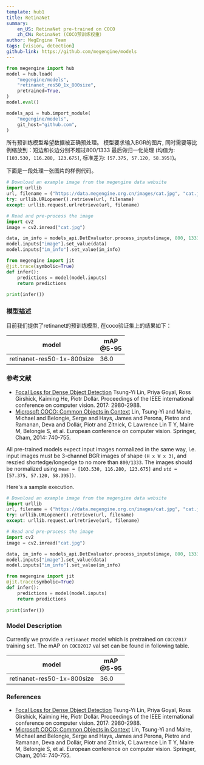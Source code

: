 ```yaml
---
template: hub1
title: RetinaNet
summary:
    en_US: RetinaNet pre-trained on COCO
    zh_CN: RetinaNet (COCO预训练权重）
author: MegEngine Team
tags: [vision, detection]
github-link: https://github.com/megengine/models
---
```


```python
from megengine import hub
model = hub.load(
    "megengine/models",
    "retinanet_res50_1x_800size",
    pretrained=True,
)
model.eval()

models_api = hub.import_module(
    "megengine/models",
    git_host="github.com",
)
```
<!-- section: zh_CN --> 

所有预训练模型希望数据被正确预处理。
模型要求输入BGR的图片, 同时需要等比例缩放到：短边和长边分别不超过800/1333
最后做归一化处理 (均值为: `[103.530, 116.280, 123.675]`, 标准差为: `[57.375, 57.120, 58.395]`)。

下面是一段处理一张图片的样例代码。

```python
# Download an example image from the megengine data website
import urllib
url, filename = ("https://data.megengine.org.cn/images/cat.jpg", "cat.jpg")
try: urllib.URLopener().retrieve(url, filename)
except: urllib.request.urlretrieve(url, filename)

# Read and pre-process the image
import cv2
image = cv2.imread("cat.jpg")

data, im_info = models_api.DetEvaluator.process_inputs(image, 800, 1333)
model.inputs["image"].set_value(data)
model.inputs["im_info"].set_value(im_info)

from megengine import jit
@jit.trace(symbolic=True)
def infer():
    predictions = model(model.inputs)
    return predictions
    
print(infer())
```

### 模型描述

目前我们提供了retinanet的预训练模型, 在coco验证集上的结果如下：

| model                        | mAP<br>@5-95     |  
| ---                        |     ---          |
| retinanet-res50-1x-800size |    36.0          |

### 参考文献

- [Focal Loss for Dense Object Detection](https://arxiv.org/pdf/1708.02002) Tsung-Yi Lin, Priya Goyal, Ross Girshick, Kaiming He, Piotr Dollár. Proceedings of the IEEE international conference on computer vision. 2017: 2980-2988.
- [Microsoft COCO: Common Objects in Context](https://arxiv.org/pdf/1405.0312.pdf)  Lin, Tsung-Yi and Maire, Michael and Belongie, Serge and Hays, James and Perona, Pietro and Ramanan, Deva and Dollár, Piotr and Zitnick, C Lawrence
Lin T Y, Maire M, Belongie S, et al. European conference on computer vision. Springer, Cham, 2014: 740-755.

 
<!-- section: en_US --> 

All pre-trained models expect input images normalized in the same way,
i.e. input images must be 3-channel BGR images of shape `(H x W x 3)`, and reszied shortedge/longedge to no more than `800/1333`.
The images should be normalized using `mean = [103.530, 116.280, 123.675]` and `std = [57.375, 57.120, 58.395])`.

Here's a sample execution.

```python
# Download an example image from the megengine data website
import urllib
url, filename = ("https://data.megengine.org.cn/images/cat.jpg", "cat.jpg")
try: urllib.URLopener().retrieve(url, filename)
except: urllib.request.urlretrieve(url, filename)

# Read and pre-process the image
import cv2
image = cv2.imread("cat.jpg")

data, im_info = models_api.DetEvaluator.process_inputs(image, 800, 1333)
model.inputs["image"].set_value(data)
model.inputs["im_info"].set_value(im_info)

from megengine import jit
@jit.trace(symbolic=True)
def infer():
    predictions = model(model.inputs)
    return predictions
    
print(infer())
```

### Model Description

Currently we provide a `retinanet` model which is pretrained on `COCO2017` training set. The mAP on `COCO2017` val set can be found in following table.

| model                        | mAP<br>@5-95     |  
| ---                        |     ---          |
| retinanet-res50-1x-800size |    36.0          |

### References

- [Focal Loss for Dense Object Detection](https://arxiv.org/pdf/1708.02002) Tsung-Yi Lin, Priya Goyal, Ross Girshick, Kaiming He, Piotr Dollár. Proceedings of the IEEE international conference on computer vision. 2017: 2980-2988.
- [Microsoft COCO: Common Objects in Context](https://arxiv.org/pdf/1405.0312.pdf)  Lin, Tsung-Yi and Maire, Michael and Belongie, Serge and Hays, James and Perona, Pietro and Ramanan, Deva and Dollár, Piotr and Zitnick, C Lawrence
Lin T Y, Maire M, Belongie S, et al. European conference on computer vision. Springer, Cham, 2014: 740-755.
